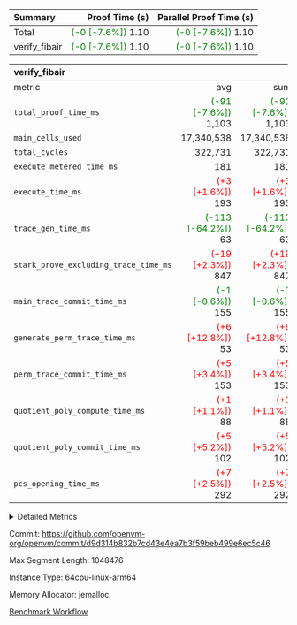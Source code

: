 | Summary | Proof Time (s) | Parallel Proof Time (s) |
|:---|---:|---:|
| Total | <span style='color: green'>(-0 [-7.6%])</span> 1.10 | <span style='color: green'>(-0 [-7.6%])</span> 1.10 |
| verify_fibair | <span style='color: green'>(-0 [-7.6%])</span> 1.10 | <span style='color: green'>(-0 [-7.6%])</span> 1.10 |


| verify_fibair |||||
|:---|---:|---:|---:|---:|
|metric|avg|sum|max|min|
| `total_proof_time_ms ` | <span style='color: green'>(-91 [-7.6%])</span> 1,103 | <span style='color: green'>(-91 [-7.6%])</span> 1,103 | <span style='color: green'>(-91 [-7.6%])</span> 1,103 | <span style='color: green'>(-91 [-7.6%])</span> 1,103 |
| `main_cells_used     ` |  17,340,538 |  17,340,538 |  17,340,538 |  17,340,538 |
| `total_cycles        ` |  322,731 |  322,731 |  322,731 |  322,731 |
| `execute_metered_time_ms` |  181 |  181 |  181 |  181 |
| `execute_time_ms     ` | <span style='color: red'>(+3 [+1.6%])</span> 193 | <span style='color: red'>(+3 [+1.6%])</span> 193 | <span style='color: red'>(+3 [+1.6%])</span> 193 | <span style='color: red'>(+3 [+1.6%])</span> 193 |
| `trace_gen_time_ms   ` | <span style='color: green'>(-113 [-64.2%])</span> 63 | <span style='color: green'>(-113 [-64.2%])</span> 63 | <span style='color: green'>(-113 [-64.2%])</span> 63 | <span style='color: green'>(-113 [-64.2%])</span> 63 |
| `stark_prove_excluding_trace_time_ms` | <span style='color: red'>(+19 [+2.3%])</span> 847 | <span style='color: red'>(+19 [+2.3%])</span> 847 | <span style='color: red'>(+19 [+2.3%])</span> 847 | <span style='color: red'>(+19 [+2.3%])</span> 847 |
| `main_trace_commit_time_ms` | <span style='color: green'>(-1 [-0.6%])</span> 155 | <span style='color: green'>(-1 [-0.6%])</span> 155 | <span style='color: green'>(-1 [-0.6%])</span> 155 | <span style='color: green'>(-1 [-0.6%])</span> 155 |
| `generate_perm_trace_time_ms` | <span style='color: red'>(+6 [+12.8%])</span> 53 | <span style='color: red'>(+6 [+12.8%])</span> 53 | <span style='color: red'>(+6 [+12.8%])</span> 53 | <span style='color: red'>(+6 [+12.8%])</span> 53 |
| `perm_trace_commit_time_ms` | <span style='color: red'>(+5 [+3.4%])</span> 153 | <span style='color: red'>(+5 [+3.4%])</span> 153 | <span style='color: red'>(+5 [+3.4%])</span> 153 | <span style='color: red'>(+5 [+3.4%])</span> 153 |
| `quotient_poly_compute_time_ms` | <span style='color: red'>(+1 [+1.1%])</span> 88 | <span style='color: red'>(+1 [+1.1%])</span> 88 | <span style='color: red'>(+1 [+1.1%])</span> 88 | <span style='color: red'>(+1 [+1.1%])</span> 88 |
| `quotient_poly_commit_time_ms` | <span style='color: red'>(+5 [+5.2%])</span> 102 | <span style='color: red'>(+5 [+5.2%])</span> 102 | <span style='color: red'>(+5 [+5.2%])</span> 102 | <span style='color: red'>(+5 [+5.2%])</span> 102 |
| `pcs_opening_time_ms ` | <span style='color: red'>(+7 [+2.5%])</span> 292 | <span style='color: red'>(+7 [+2.5%])</span> 292 | <span style='color: red'>(+7 [+2.5%])</span> 292 | <span style='color: red'>(+7 [+2.5%])</span> 292 |



<details>
<summary>Detailed Metrics</summary>

|  | verify_program_compile_ms | total_cells | stark_prove_excluding_trace_time_ms | quotient_poly_compute_time_ms | quotient_poly_commit_time_ms | perm_trace_commit_time_ms | pcs_opening_time_ms | main_trace_commit_time_ms |
| --- | --- | --- | --- | --- | --- | --- | --- |
|  | 7 | 65,536 | 37 | 1 | 6 | 0 | 20 | 8 | 

| air_name | rows | quotient_deg | main_cols | interactions | constraints | cells |
| --- | --- | --- | --- | --- | --- | --- |
| AccessAdapterAir<2> |  | 2 |  | 5 | 12 |  | 
| AccessAdapterAir<4> |  | 2 |  | 5 | 12 |  | 
| AccessAdapterAir<8> |  | 2 |  | 5 | 12 |  | 
| FibonacciAir | 32,768 | 1 | 2 |  | 5 | 65,536 | 
| FriReducedOpeningAir |  | 2 |  | 39 | 71 |  | 
| JalRangeCheckAir |  | 2 |  | 9 | 14 |  | 
| NativePoseidon2Air<BabyBearParameters>, 1> |  | 2 |  | 136 | 572 |  | 
| PhantomAir |  | 2 |  | 3 | 5 |  | 
| ProgramAir |  | 1 |  | 1 | 4 |  | 
| VariableRangeCheckerAir |  | 1 |  | 1 | 4 |  | 
| VmAirWrapper<AluNativeAdapterAir, FieldArithmeticCoreAir> |  | 2 |  | 15 | 27 |  | 
| VmAirWrapper<BranchNativeAdapterAir, BranchEqualCoreAir<1> |  | 2 |  | 11 | 25 |  | 
| VmAirWrapper<NativeAdapterAir<2, 0>, PublicValuesCoreAir> |  | 2 |  | 11 | 29 |  | 
| VmAirWrapper<NativeLoadStoreAdapterAir<1>, NativeLoadStoreCoreAir<1> |  | 2 |  | 15 | 20 |  | 
| VmAirWrapper<NativeLoadStoreAdapterAir<4>, NativeLoadStoreCoreAir<4> |  | 2 |  | 15 | 20 |  | 
| VmAirWrapper<NativeVectorizedAdapterAir<4>, FieldExtensionCoreAir> |  | 2 |  | 15 | 27 |  | 
| VmConnectorAir |  | 2 |  | 5 | 11 |  | 
| VolatileBoundaryAir |  | 2 |  | 7 | 19 |  | 

| group | trace_gen_time_ms | total_proof_time_ms | total_cycles | total_cells | stark_prove_excluding_trace_time_ms | quotient_poly_compute_time_ms | quotient_poly_commit_time_ms | perm_trace_commit_time_ms | pcs_opening_time_ms | main_trace_commit_time_ms | main_cells_used | generate_perm_trace_time_ms | fri.log_blowup | execute_time_ms | execute_metered_time_ms |
| --- | --- | --- | --- | --- | --- | --- | --- | --- | --- | --- | --- | --- | --- | --- | --- |
| verify_fibair | 63 | 1,103 | 322,731 | 62,474,410 | 847 | 88 | 102 | 153 | 292 | 155 | 17,340,538 | 53 | 1 | 193 | 181 | 

| group | air_name | rows | prep_cols | perm_cols | main_cols | cells |
| --- | --- | --- | --- | --- | --- | --- |
| verify_fibair | AccessAdapterAir<2> | 131,072 |  | 16 | 11 | 3,538,944 | 
| verify_fibair | AccessAdapterAir<4> | 65,536 |  | 16 | 13 | 1,900,544 | 
| verify_fibair | AccessAdapterAir<8> | 128 |  | 16 | 17 | 4,224 | 
| verify_fibair | FriReducedOpeningAir | 2,048 |  | 84 | 27 | 227,328 | 
| verify_fibair | JalRangeCheckAir | 32,768 |  | 28 | 12 | 1,310,720 | 
| verify_fibair | NativePoseidon2Air<BabyBearParameters>, 1> | 32,768 |  | 312 | 398 | 23,265,280 | 
| verify_fibair | PhantomAir | 16,384 |  | 12 | 6 | 294,912 | 
| verify_fibair | ProgramAir | 8,192 |  | 8 | 10 | 147,456 | 
| verify_fibair | VariableRangeCheckerAir | 262,144 | 2 | 8 | 1 | 2,359,296 | 
| verify_fibair | VmAirWrapper<AluNativeAdapterAir, FieldArithmeticCoreAir> | 262,144 |  | 36 | 29 | 17,039,360 | 
| verify_fibair | VmAirWrapper<BranchNativeAdapterAir, BranchEqualCoreAir<1> | 32,768 |  | 28 | 23 | 1,671,168 | 
| verify_fibair | VmAirWrapper<NativeLoadStoreAdapterAir<1>, NativeLoadStoreCoreAir<1> | 65,536 |  | 40 | 21 | 3,997,696 | 
| verify_fibair | VmAirWrapper<NativeLoadStoreAdapterAir<4>, NativeLoadStoreCoreAir<4> | 32,768 |  | 40 | 27 | 2,195,456 | 
| verify_fibair | VmAirWrapper<NativeVectorizedAdapterAir<4>, FieldExtensionCoreAir> | 32,768 |  | 36 | 38 | 2,424,832 | 
| verify_fibair | VmConnectorAir | 2 | 1 | 16 | 5 | 42 | 
| verify_fibair | VolatileBoundaryAir | 65,536 |  | 20 | 12 | 2,097,152 | 

| group | trace_height_constraint | weighted_sum | threshold |
| --- | --- | --- | --- |
| verify_fibair | 0 | 1,085,444 | 2,013,265,921 | 
| verify_fibair | 1 | 5,411,200 | 2,013,265,921 | 
| verify_fibair | 2 | 542,722 | 2,013,265,921 | 
| verify_fibair | 3 | 5,476,612 | 2,013,265,921 | 
| verify_fibair | 4 | 65,536 | 2,013,265,921 | 
| verify_fibair | 5 | 12,851,850 | 2,013,265,921 | 

| trace_height_constraint | threshold |
| --- | --- |
| 0 | 2,013,265,921 | 

</details>


Commit: https://github.com/openvm-org/openvm/commit/d9d314b832b7cd43e4ea7b3f59beb499e6ec5c46

Max Segment Length: 1048476

Instance Type: 64cpu-linux-arm64

Memory Allocator: jemalloc

[Benchmark Workflow](https://github.com/openvm-org/openvm/actions/runs/15767041373)
